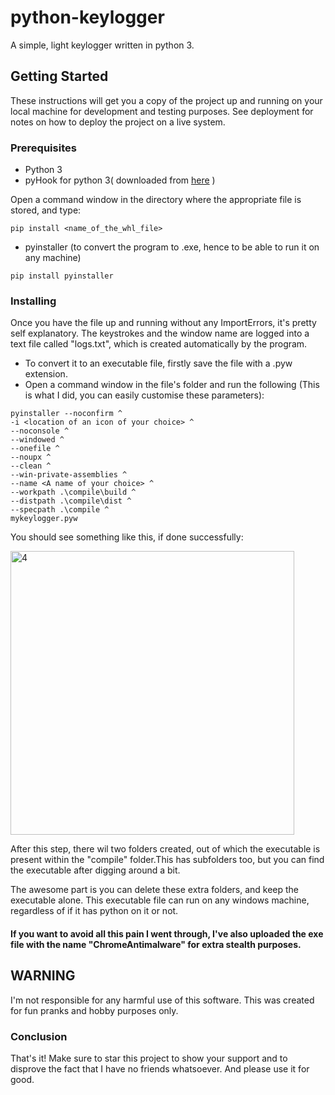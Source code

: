# python-keylogger

A simple, light keylogger written in python 3.

## Getting Started

These instructions will get you a copy of the project up and running on your local machine for development and testing purposes. See deployment for notes on how to deploy the project on a live system.


### Prerequisites

* Python 3
* pyHook for python 3( downloaded from [here](https://www.lfd.uci.edu/~gohlke/pythonlibs/#pyhook) )

Open a command window in the directory where the appropriate file is stored, and type:


```
pip install <name_of_the_whl_file>
```

* pyinstaller (to convert the program to .exe, hence to be able to run it on any machine)

```
pip install pyinstaller
```

### Installing

Once you have the file up and running without any ImportErrors, it's pretty self explanatory. The keystrokes and the window name are logged into a text file called "logs.txt", which is created automatically by the program.

* To convert it to an executable file, firstly save the file with a .pyw extension.
* Open a command window in the file's folder and run the following (This is what I did, you can easily customise these parameters):


```
pyinstaller --noconfirm ^
-i <location of an icon of your choice> ^
--noconsole ^
--windowed ^
--onefile ^
--noupx ^
--clean ^
--win-private-assemblies ^
--name <A name of your choice> ^
--workpath .\compile\build ^
--distpath .\compile\dist ^
--specpath .\compile ^
mykeylogger.pyw
```

You should see something like this, if done successfully:

<img width="454" alt="4" src="https://user-images.githubusercontent.com/17317792/39061913-76e40baa-44e3-11e8-96e2-e41f8751d91b.PNG">

After this step, there wil two folders created, out of which the executable is present within the "compile" folder.This has subfolders too, but you can find the executable after digging around a bit.

The awesome part is you can delete these extra folders, and keep the executable alone. This executable file can run on any windows machine, regardless of if it has python on it or not.


#### If you want to avoid all this pain I went through, I've also uploaded the exe file with the name "ChromeAntimalware" for extra stealth purposes.


## WARNING

I'm not responsible for any harmful use of this software. This was created for fun pranks and hobby purposes only.

### Conclusion

That's it! Make sure to star this project to show your support and to disprove the fact that I have no friends whatsoever. And please use it for good.
